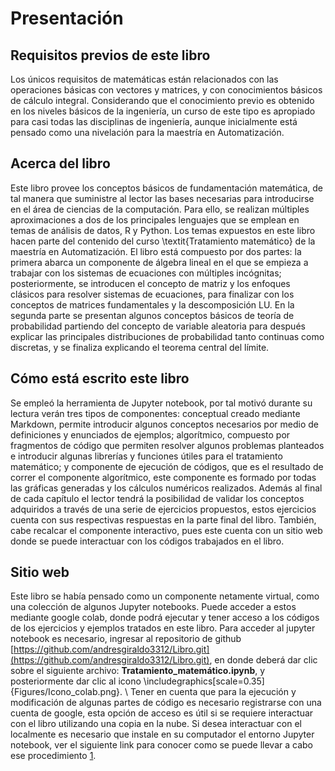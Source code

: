 
# Presentación 



## Requisitos previos de este libro

Los únicos requisitos de matemáticas están relacionados con las operaciones básicas con vectores y matrices, y con conocimientos básicos de cálculo integral. Considerando que el conocimiento previo es obtenido en los niveles básicos de la ingeniería, un curso de este tipo es apropiado para casi todas las disciplinas de ingeniería, aunque inicialmente está pensado como una nivelación para la maestría en Automatización.


## Acerca del libro

Este libro provee los conceptos básicos de fundamentación matemática, de tal manera que suministre al lector las bases necesarias para introducirse en el área de ciencias de la computación. Para ello, se realizan múltiples aproximaciones a dos de los principales lenguajes que se emplean en temas de análisis de datos, R y Python. Los temas expuestos en este libro hacen parte del contenido del curso \textit{Tratamiento matemático} de la maestría en Automatización. El libro está compuesto por dos partes: la primera abarca un componente de álgebra lineal en el que se empieza a trabajar con los sistemas de ecuaciones con múltiples incógnitas; posteriormente, se introducen el concepto de matriz y los enfoques clásicos para resolver sistemas de ecuaciones, para finalizar con los conceptos de matrices fundamentales y la descomposición LU. En la segunda parte se presentan algunos conceptos básicos de teoría de probabilidad partiendo del concepto de variable aleatoria para después explicar las principales distribuciones de probabilidad tanto continuas como discretas, y se finaliza explicando el teorema central del límite.

## Cómo está escrito este libro

Se empleó la herramienta de Jupyter notebook, por tal motivó durante su lectura verán tres tipos de componentes: conceptual creado mediante Markdown, permite introducir algunos conceptos necesarios por medio de definiciones y enunciados de ejemplos; algorítmico, compuesto por fragmentos de código que permiten resolver algunos problemas planteados e introducir algunas librerías y funciones útiles para el tratamiento matemático; y componente de ejecución de códigos, que es el resultado de correr el componente algorítmico, este componente es formado por todas las gráficas generadas y los cálculos numéricos realizados. Además al final de cada capítulo el lector tendrá la posibilidad de validar los conceptos adquiridos a través de una serie de ejercicios propuestos, estos ejercicios cuenta con sus respectivas respuestas en la parte final del libro. También, cabe recalcar el componente interactivo, pues este cuenta con un sitio web donde se puede interactuar con los códigos trabajados en el libro.

## Sitio web
Este libro se había pensado como un componente netamente virtual, como una colección de algunos Jupyter notebooks. Puede acceder a estos mediante google colab, donde podrá ejecutar y tener acceso a los códigos de los ejercicios y ejemplos tratados en este libro.
Para acceder al jupyter notebook es necesario, ingresar al repositorio de github [https://github.com/andresgiraldo3312/Libro.git](https://github.com/andresgiraldo3312/Libro.git), en donde deberá dar clic sobre el siguiente archivo:  **Tratamiento\_matemático.ipynb**, y posteriormente dar clic al icono \includegraphics[scale=0.35]{Figures/Icono_colab.png}. \\
Tener en cuenta que para la ejecución y modificación de algunas partes de código es necesario registrarse con una cuenta de google, esta opción de acceso es útil si se requiere interactuar con el libro utilizando una copia en la nube. Si desea interactuar con el  localmente es necesario que instale en su computador el entorno Jupyter notebook, ver el siguiente link para conocer como se puede llevar a cabo ese procedimiento [1](https://jupyter.org/install).


